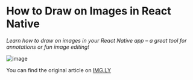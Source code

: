 # How to Draw on Images in React Native

_Learn how to draw on images in your React Native app – a great tool for annotations or fun image editing!_

![image](https://user-images.githubusercontent.com/45148177/233029480-1ce7094b-c0c3-4c49-9eaa-8d932d14e0eb.png)

You can find the original article on [IMG.LY](https://img.ly/blog/how-to-draw-on-images-in-react-native/)
